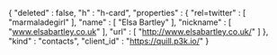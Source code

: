 {
  "deleted" : false,
  "h" : "h-card",
  "properties" : {
    "rel=twitter" : [ "marmaladegirl" ],
    "name" : [ "Elsa Bartley" ],
    "nickname" : [ "www.elsabartley.co.uk" ],
    "url" : [ "http://www.elsabartley.co.uk/" ]
  },
  "kind" : "contacts",
  "client_id" : "https://quill.p3k.io/"
}
